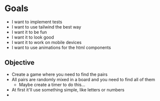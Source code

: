 # Goals

- I want to implement tests
- I want to use tailwind the best way
- I want it to be fun
- I want it to look good
- I want it to work on mobile devices
- I want to use animations for the html components

## Objective

- Create a game where you need to find the pairs
- All pairs are randomly mixed in a board and you need to find all of them
  - Maybe create a timer to do this...
- At first it'll use something simple, like letters or numbers
- 